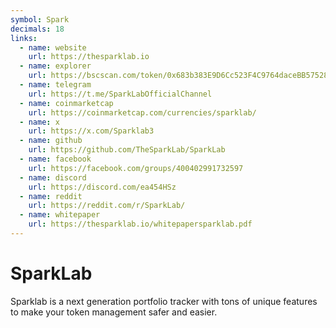 ```yaml
---
symbol: Spark
decimals: 18
links:
  - name: website
    url: https://thesparklab.io
  - name: explorer
    url: https://bscscan.com/token/0x683b383E9D6Cc523F4C9764daceBB5752892fc53
  - name: telegram
    url: https://t.me/SparkLabOfficialChannel
  - name: coinmarketcap
    url: https://coinmarketcap.com/currencies/sparklab/
  - name: x
    url: https://x.com/Sparklab3
  - name: github
    url: https://github.com/TheSparkLab/SparkLab
  - name: facebook
    url: https://facebook.com/groups/400402991732597
  - name: discord
    url: https://discord.com/ea454HSz
  - name: reddit
    url: https://reddit.com/r/SparkLab/
  - name: whitepaper
    url: https://thesparklab.io/whitepapersparklab.pdf
---
```


# SparkLab

Sparklab is a next generation portfolio tracker with tons of unique features to make your token management safer and easier.
